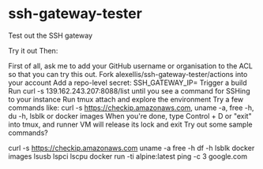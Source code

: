 # ssh-gateway-tester

Test out the SSH gateway

Try it out
Then:

First of all, ask me to add your GitHub username or organisation to the ACL so that you can try this out.
Fork alexellis/ssh-gateway-tester/actions into your account
Add a repo-level secret: SSH_GATEWAY_IP=<IP ADDRR>
Trigger a build
Run curl -s 139.162.243.207:8088/list until you see a command for SSHing to your instance
Run tmux attach and explore the environment
Try a few commands like: curl -s https://checkip.amazonaws.com, uname -a, free -h, du -h, lsblk or docker images
When you're done, type Control + D or "exit" into tmux, and runner VM will release its lock and exit
Try out some sample commands?

curl -s https://checkip.amazonaws.com
uname -a
free -h
df -h
lsblk
docker images
lsusb
lspci
lscpu
docker run -ti alpine:latest ping -c 3 google.com
